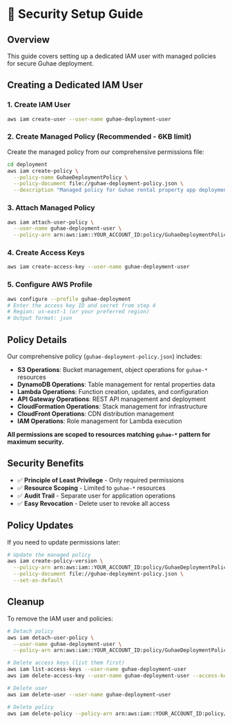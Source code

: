 # 🔐 Security Setup Guide

## Overview

This guide covers setting up a dedicated IAM user with managed policies for secure Guhae deployment.

## Creating a Dedicated IAM User

### 1. Create IAM User

```bash
aws iam create-user --user-name guhae-deployment-user
```

### 2. Create Managed Policy (Recommended - 6KB limit)

Create the managed policy from our comprehensive permissions file:

```bash
cd deployment
aws iam create-policy \
  --policy-name GuhaeDeploymentPolicy \
  --policy-document file://guhae-deployment-policy.json \
  --description "Managed policy for Guhae rental property app deployment with least-privilege permissions"
```

### 3. Attach Managed Policy

```bash
aws iam attach-user-policy \
  --user-name guhae-deployment-user \
  --policy-arn arn:aws:iam::YOUR_ACCOUNT_ID:policy/GuhaeDeploymentPolicy
```

### 4. Create Access Keys

```bash
aws iam create-access-key --user-name guhae-deployment-user
```

### 5. Configure AWS Profile

```bash
aws configure --profile guhae-deployment
# Enter the access key ID and secret from step 4
# Region: us-east-1 (or your preferred region)
# Output format: json
```

## Policy Details

Our comprehensive policy (`guhae-deployment-policy.json`) includes:

- **S3 Operations**: Bucket management, object operations for `guhae-*` resources
- **DynamoDB Operations**: Table management for rental properties data
- **Lambda Operations**: Function creation, updates, and configuration
- **API Gateway Operations**: REST API management and deployment
- **CloudFormation Operations**: Stack management for infrastructure
- **CloudFront Operations**: CDN distribution management
- **IAM Operations**: Role management for Lambda execution

**All permissions are scoped to resources matching `guhae-*` pattern for maximum security.**

## Security Benefits

- ✅ **Principle of Least Privilege** - Only required permissions
- ✅ **Resource Scoping** - Limited to `guhae-*` resources
- ✅ **Audit Trail** - Separate user for application operations
- ✅ **Easy Revocation** - Delete user to revoke all access

## Policy Updates

If you need to update permissions later:

```bash
# Update the managed policy
aws iam create-policy-version \
  --policy-arn arn:aws:iam::YOUR_ACCOUNT_ID:policy/GuhaeDeploymentPolicy \
  --policy-document file://guhae-deployment-policy.json \
  --set-as-default
```

## Cleanup

To remove the IAM user and policies:

```bash
# Detach policy
aws iam detach-user-policy \
  --user-name guhae-deployment-user \
  --policy-arn arn:aws:iam::YOUR_ACCOUNT_ID:policy/GuhaeDeploymentPolicy

# Delete access keys (list them first)
aws iam list-access-keys --user-name guhae-deployment-user
aws iam delete-access-key --user-name guhae-deployment-user --access-key-id ACCESS_KEY_ID

# Delete user
aws iam delete-user --user-name guhae-deployment-user

# Delete policy
aws iam delete-policy --policy-arn arn:aws:iam::YOUR_ACCOUNT_ID:policy/GuhaeDeploymentPolicy
```
